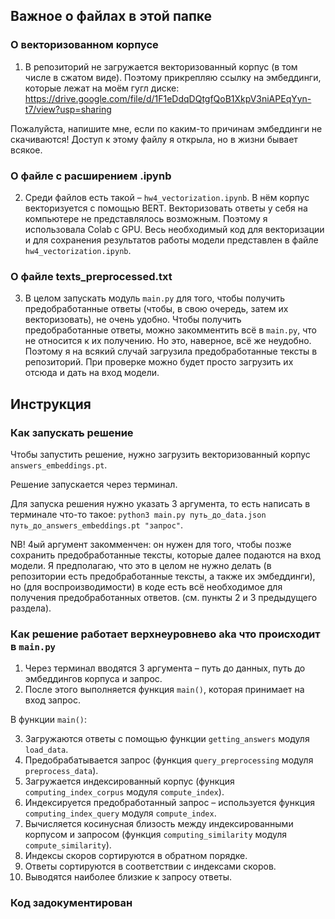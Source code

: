 ## Важное о файлах в этой папке

### О векторизованном корпусе

1. В репозиторий не загружается векторизованный корпус (в том числе в сжатом виде). Поэтому прикрепляю ссылку на эмбеддинги, которые лежат на моём гугл диске: https://drive.google.com/file/d/1F1eDdqDQtgfQoB1XkpV3niAPEqYyn-t7/view?usp=sharing

Пожалуйста, напишите мне, если по каким-то причинам эмбеддинги не скачиваются! Доступ к этому файлу я открыла, но в жизни бывает всякое.

### О файле с расширением .ipynb

2. Среди файлов есть такой – `hw4_vectorization.ipynb`. В нём корпус векторизуется с помощью BERT. Векторизовать ответы у себя на компьютере не представлялось возможным. Поэтому я использовала Colab с GPU. Весь необходимый код для векторизации и для сохранения результатов работы модели представлен в файле `hw4_vectorization.ipynb`.

### О файле texts_preprocessed.txt

3. В целом запускать модуль `main.py` для того, чтобы получить предобработанные ответы (чтобы, в свою очередь, затем их векторизовать), не очень удобно. Чтобы получить предобработанные ответы, можно закомментить всё в `main.py`, что не относится к их получению. Но это, наверное, всё же неудобно. Поэтому я на всякий случай загрузила предобработанные тексты в репозиторий. При проверке можно будет просто загрузить их отсюда и дать на вход модели.

## Инструкция

### Как запускать решение

Чтобы запустить решение, нужно загрузить векторизованный корпус `answers_embeddings.pt`.

Решение запускается через терминал.

Для запуска решения нужно указать 3 аргумента, то есть написать в терминале что-то такое: `python3 main.py путь_до_data.json путь_до_answers_embeddings.pt "запрос"`.

NB! 4ый аргумент закомменчен: он нужен для того, чтобы позже сохранить предобработанные тексты, которые далее подаются на вход модели. Я предполагаю, что это в целом не нужно делать (в репозитории есть предобработанные тексты, а также их эмбеддинги), но (для воспроизводимости) в коде есть всё необходимое для получения предобработанных ответов. (см. пункты 2 и 3 предыдущего раздела).

### Как решение работает верхнеуровнево aka что происходит в `main.py`

1. Через терминал вводятся 3 аргумента – путь до данных, путь до эмбеддингов корпуса и запрос.
2. После этого выполняется функция `main()`, которая принимает на вход запрос.

В функции `main()`:

3. Загружаются ответы с помощью функции `getting_answers` модуля `load_data`.
4. Предобрабатывается запрос (функция `query_preprocessing` модуля `preprocess_data`).
5. Загружается индексированный корпус (функция `computing_index_corpus` модуля `compute_index`).
6. Индексируется предобработанный запрос – используется функция `computing_index_query` модуля `compute_index`.
7. Вычисляется косинусная близость между индексированными корпусом и запросом (функция `computing_similarity` модуля `compute_similarity`).
8. Индексы скоров сортируются в обратном порядке.
9. Ответы сортируются в соответствии с индексами скоров.
10. Выводятся наиболее близкие к запросу ответы.

### Код задокументирован
